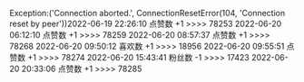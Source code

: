 Exception:('Connection aborted.', ConnectionResetError(104, 'Connection reset by peer'))2022-06-19  22:26:10   点赞数 +1 >>>> 78253
2022-06-20  06:12:10   点赞数 +1 >>>> 78259
2022-06-20  08:57:37   点赞数 +1 >>>> 78268
2022-06-20  09:50:12   喜欢数 +1 >>>> 18956
2022-06-20  09:55:51   点赞数 +1 >>>> 78274
2022-06-20  15:43:41   粉丝数 -1 >>>> 17423
2022-06-20  20:33:06   点赞数 +1 >>>> 78285
